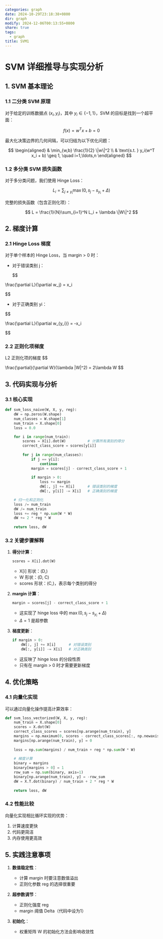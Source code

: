 ```yaml
---
categories: graph
date: 2024-10-29T23:18:38+0800
dir: graph
modify: 2024-12-06T00:13:55+0800
share: true
tags:
  - graph
title: SVM1
---
```


# SVM 详细推导与实现分析

## 1. SVM 基本理论

### 1.1 二分类 SVM 原理

对于给定的训练数据点 $(x_i, y_i)$，其中 $y_i \in \{-1, 1\}$，SVM 的目标是找到一个超平面：

$$
f(x) = w^T x + b = 0
$$

最大化决策边界的几何间隔，可以归结为以下优化问题：

$$
\begin{aligned}
& \min_{w,b} \frac{1}{2} \|w\|^2 \\
& \text{s.t. } y_i(w^T x_i + b) \geq 1, \quad i=1,\ldots,n
\end{aligned}
$$

### 1.2 多分类 SVM 损失函数

对于多分类问题，我们使用 Hinge Loss：

$$
L_i = \sum_{j\neq y_i} \max(0, s_j - s_{y_i} + \Delta)
$$

完整的损失函数（包含正则化项）：

$$
L = \frac{1}{N}\sum_{i=1}^N L_i + \lambda \|W\|^2
$$

## 2. 梯度计算

### 2.1 Hinge Loss 梯度

对于单个样本的 Hinge Loss，当 margin > 0 时：

- 对于错误类别 j：

  $$

\frac{\partial L}{\partial w_j} = x_i

$$
- 对于正确类别 yi：
  
$$

\frac{\partial L}{\partial w_{y_i}} = -x_i

$$
### 2.2 正则化项梯度

L2 正则化项的梯度
$$

 \frac{\partial}{\partial W}(\lambda \|W\|^2) = 2\lambda W $$

## 3. 代码实现与分析

### 3.1 核心实现

```python
def svm_loss_naive(W, X, y, reg):
    dW = np.zeros(W.shape)
    num_classes = W.shape[1]
    num_train = X.shape[0]
    loss = 0.0

    for i in range(num_train):
        scores = X[i].dot(W)          # 计算所有类别的得分
        correct_class_score = scores[y[i]]
        
        for j in range(num_classes):
            if j == y[i]:
                continue
            margin = scores[j] - correct_class_score + 1
            
            if margin > 0:
                loss += margin
                dW[:, j] += X[i]      # 错误类别的梯度
                dW[:, y[i]] -= X[i]   # 正确类别的梯度

    # 归一化和正则化
    loss /= num_train
    dW /= num_train
    loss += reg * np.sum(W * W)
    dW += 2 * reg * W
    
    return loss, dW
```

### 3.2 关键步骤解释

1. **得分计算**：

   ```python
   scores = X[i].dot(W)
   ```

   - X[i] 形状：(D,)
   - W 形状：(D, C)
   - scores 形状：(C,)，表示每个类别的得分

2. **margin 计算**：

   ```python
   margin = scores[j] - correct_class_score + 1
   ```

   - 这实现了 hinge loss 中的 $\max(0, s_j - s_{y_i} + \Delta)$
   - $\Delta = 1$ 是超参数

3. **梯度更新**：

   ```python
   if margin > 0:
       dW[:, j] += X[i]      # 对错误类别
       dW[:, y[i]] -= X[i]   # 对正确类别
   ```

   - 这反映了 hinge loss 的分段性质
   - 只有在 margin > 0 时才需要更新梯度

## 4. 优化策略

### 4.1 向量化实现

可以通过向量化操作提高计算效率：

```python
def svm_loss_vectorized(W, X, y, reg):
    num_train = X.shape[0]
    scores = X.dot(W)
    correct_class_scores = scores[np.arange(num_train), y]
    margins = np.maximum(0, scores - correct_class_scores[:, np.newaxis] + 1)
    margins[np.arange(num_train), y] = 0
    
    loss = np.sum(margins) / num_train + reg * np.sum(W * W)
    
    # 梯度计算
    binary = margins
    binary[margins > 0] = 1
    row_sum = np.sum(binary, axis=1)
    binary[np.arange(num_train), y] = -row_sum
    dW = X.T.dot(binary) / num_train + 2 * reg * W
    
    return loss, dW
```

### 4.2 性能比较

向量化实现相比循环实现的优势：

1. 计算速度更快
2. 代码更简洁
3. 内存使用更高效

## 5. 实践注意事项

1. **数值稳定性**：
   - 计算 margin 时要注意数值溢出
   - 正则化参数 reg 的选择很重要

2. **超参数调节**：
   - 正则化强度 reg
   - margin 阈值 Delta（代码中设为1）

1. **初始化**：
   - 权重矩阵 W 的初始化方法会影响收敛性